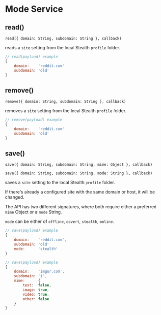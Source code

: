 
# Mode Service

## read()

`read({ domain: String, subdomain: String }, callback)`

reads a `site` setting from the local Stealth `profile` folder.

```javascript
// read(payload) example
{
	domain:    'reddit.com'
	subdomain: 'old'
}
```

## remove()

`remove({ domain: String, subdomain: String }, callback)`

removes a `site` setting from the local Stealth `profile` folder.

```javascript
// remove(payload) example
{
	domain:    'reddit.com'
	subdomain: 'old'
}
```

## save()

`save({ domain: String, subdomain: String, mime: Object }, callback)`

`save({ domain: String, subdomain: String, mode: String }, callback)`

saves a `site` setting to the local Stealth `profile` folder.

If there's already a configured site with the same domain or host, it will be changed.

The API has two different signatures, where both require either a
preferred `mime` Object or a `mode` String.

`mode` can be either of `offline`, `covert`, `stealth`, `online`.

```javascript
// save(payload) example
{
	domain:    'reddit.com',
	subdomain: 'old'
	mode:      'stealth'
}
```

```javascript
// save(payload) example
{
	domain:    'imgur.com',
	subdomain: 'i',
	mime:      {
		text:  false,
		image: true,
		video: true,
		other: false
	}
}
```

